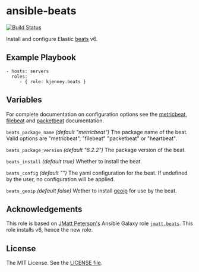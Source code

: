 # ansible-beats

[![Build Status](https://travis-ci.org/kjenney/ansible-beats.svg?branch=master)](https://travis-ci.org/kjenney/ansible-beats)

Install and configure Elastic [beats](https://www.elastic.co/products/beats) v6.

Example Playbook
----------------

    - hosts: servers
      roles:
         - { role: kjenney.beats }

Variables
---------

For complete documentation on configuration options see the [metricbeat](https://www.elastic.co/guide/en/beats/metricbeat/master/index.html), [filebeat](https://www.elastic.co/guide/en/beats/filebeat/master/index.html) and [packetbeat](https://www.elastic.co/guide/en/beats/packetbeat/master/index.html) documentation.

`beats_package_name` *(default "metricbeat")* The package name of the beat. Valid options are "metricbeat", "filebeat" "packetbeat" or "heartbeat".

`beats_package_version` *(default "6.2.2")* The package version of the beat.

`beats_install` *(default true)* Whether to install the beat.

`beats_config` *(default "")* The yaml configuration for the beat. If undefined by the user, no configuration will be applied.

`beats_geoip` *(default false)* Wether to install [geoip](https://dev.maxmind.com/geoip/legacy/) for use by the beat.

Acknowledgements
----------------

This role is based on [JMatt Peterson's](https://github.com/jmatt) Ansible Galaxy role [`jmatt.beats`](https://galaxy.ansible.com/jmatt/beats/). This role installs v6, hence the new role.

License
-------

The MIT License. See the [LICENSE file](https://github.com/lsst-sqre/ansible-beats/blob/master/LICENSE).
